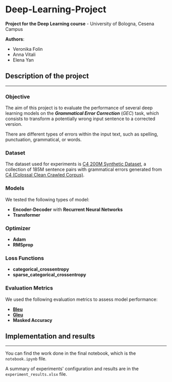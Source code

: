 # Deep-Learning-Project

**Project for the Deep Learning course** - University of Bologna, Cesena Campus

**Authors**:
* Veronika Folin
* Anna Vitali
* Elena Yan

## Description of the project

-----------------------------------------------

### Objective

The aim of this project is to evaluate the performance of several deep learning models on the ***Grammatical Error Correction*** (*GEC*) task, which consists to transform a potentially wrong input sentence to a corrected version.

There are different types of errors within the input text, such as spelling, punctuation, grammatical, or words.

### Dataset

The dataset used for experiments is [C4 200M Synthetic Dataset](https://huggingface.co/datasets/liweili/c4_200m), a collection of 185M sentence pairs with grammatical errors generated from [C4 (Colossal Clean Crawled Corpus)](https://www.tensorflow.org/datasets/catalog/c4?hl=it).

### Models

We tested the following types of model:
- **Encoder-Decoder** with **Recurrent Neural Networks**
- **Transformer**

### Optimizer

- **Adam**
- **RMSprop**

### Loss Functions

- **categorical_crossentropy**
- **sparse_categorical_crossentropy**

### Evaluation Metrics

We used the following evaluation metrics to assess model performance:

- [**Bleu**](https://huggingface.co/spaces/evaluate-metric/bleu)
- [**Gleu**](https://huggingface.co/spaces/evaluate-metric/google_bleu)
- **Masked Accuracy**

## Implementation and results

-----------------------------------------------

You can find the work done in the final notebook, which is the `notebook.ipynb` file.

A summary of experiments' configuration and results are in the `experiment_results.xlsx` file.

